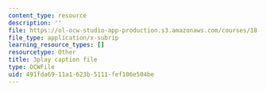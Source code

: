 ```yaml
---
content_type: resource
description: ''
file: https://ol-ocw-studio-app-production.s3.amazonaws.com/courses/18-06sc-linear-algebra-fall-2011/491fda6911a1623b5111fef106e504be_UCc9q_cAhho.srt
file_type: application/x-subrip
learning_resource_types: []
resourcetype: Other
title: 3play caption file
type: OCWFile
uid: 491fda69-11a1-623b-5111-fef106e504be
---
```


